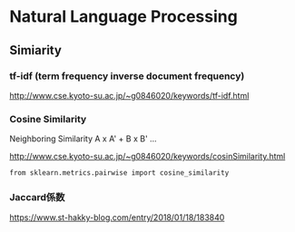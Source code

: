 # Natural Language Processing

## Simiarity

### tf-idf (term frequency inverse document frequency)

http://www.cse.kyoto-su.ac.jp/~g0846020/keywords/tf-idf.html

### Cosine Similarity

Neighboring Similarity
A x A' + B x B' ...

http://www.cse.kyoto-su.ac.jp/~g0846020/keywords/cosinSimilarity.html

```
from sklearn.metrics.pairwise import cosine_similarity
```

### Jaccard係数

https://www.st-hakky-blog.com/entry/2018/01/18/183840

### 
